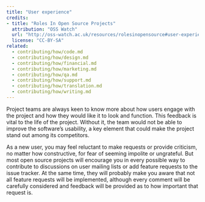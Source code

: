 ```yaml
---
title: "User experience"
credits:
- title: "Roles In Open Source Projects"
  attribution: "OSS Watch"
  url: "http://oss-watch.ac.uk/resources/rolesinopensource#user-experience"
  license: "CC-BY-SA"
related:
  - contributing/how/code.md
  - contributing/how/design.md
  - contributing/how/financial.md
  - contributing/how/marketing.md
  - contributing/how/qa.md
  - contributing/how/support.md
  - contributing/how/translation.md
  - contributing/how/writing.md
---
```


Project teams are always keen to know more about how users engage with the project and how they would like it to look and function. This feedback is vital to the life of the project. Without it, the team would not be able to improve the software’s usability, a key element that could make the project stand out among its competitors.

As a new user, you may feel reluctant to make requests or provide criticism, no matter how constructive, for fear of seeming impolite or ungrateful. But most open source projects will encourage you in every possible way to contribute to discussions on user mailing lists or add feature requests to the issue tracker. At the same time, they will probably make you aware that not all feature requests will be implemented, although every comment will be carefully considered and feedback will be provided as to how important that request is.
